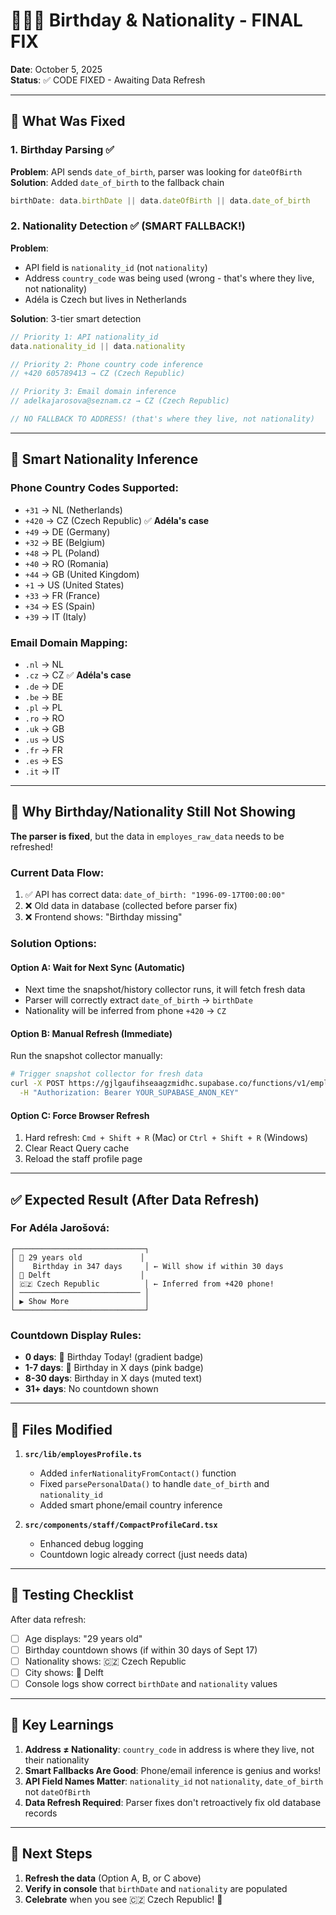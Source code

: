# 🎂🇨🇿 Birthday & Nationality - FINAL FIX

**Date**: October 5, 2025  
**Status**: ✅ CODE FIXED - Awaiting Data Refresh

---

## 🎯 What Was Fixed

### 1. Birthday Parsing ✅
**Problem**: API sends `date_of_birth`, parser was looking for `dateOfBirth`  
**Solution**: Added `date_of_birth` to the fallback chain

```typescript
birthDate: data.birthDate || data.dateOfBirth || data.date_of_birth
```

### 2. Nationality Detection ✅ (SMART FALLBACK!)
**Problem**: 
- API field is `nationality_id` (not `nationality`)
- Address `country_code` was being used (wrong - that's where they live, not nationality)
- Adéla is Czech but lives in Netherlands

**Solution**: 3-tier smart detection
```typescript
// Priority 1: API nationality_id
data.nationality_id || data.nationality

// Priority 2: Phone country code inference
// +420 605789413 → CZ (Czech Republic)

// Priority 3: Email domain inference  
// adelkajarosova@seznam.cz → CZ (Czech Republic)

// NO FALLBACK TO ADDRESS! (that's where they live, not nationality)
```

---

## 🧠 Smart Nationality Inference

### Phone Country Codes Supported:
- `+31` → NL (Netherlands)
- `+420` → CZ (Czech Republic) ✅ **Adéla's case**
- `+49` → DE (Germany)
- `+32` → BE (Belgium)
- `+48` → PL (Poland)
- `+40` → RO (Romania)
- `+44` → GB (United Kingdom)
- `+1` → US (United States)
- `+33` → FR (France)
- `+34` → ES (Spain)
- `+39` → IT (Italy)

### Email Domain Mapping:
- `.nl` → NL
- `.cz` → CZ ✅ **Adéla's case**
- `.de` → DE
- `.be` → BE
- `.pl` → PL
- `.ro` → RO
- `.uk` → GB
- `.us` → US
- `.fr` → FR
- `.es` → ES
- `.it` → IT

---

## 🔄 Why Birthday/Nationality Still Not Showing

**The parser is fixed**, but the data in `employes_raw_data` needs to be refreshed!

### Current Data Flow:
1. ✅ API has correct data: `date_of_birth: "1996-09-17T00:00:00"`
2. ❌ Old data in database (collected before parser fix)
3. ❌ Frontend shows: "Birthday missing"

### Solution Options:

#### Option A: Wait for Next Sync (Automatic)
- Next time the snapshot/history collector runs, it will fetch fresh data
- Parser will correctly extract `date_of_birth` → `birthDate`
- Nationality will be inferred from phone `+420` → `CZ`

#### Option B: Manual Refresh (Immediate)
Run the snapshot collector manually:
```bash
# Trigger snapshot collector for fresh data
curl -X POST https://gjlgaufihseaagzmidhc.supabase.co/functions/v1/employes-snapshot-collector \
  -H "Authorization: Bearer YOUR_SUPABASE_ANON_KEY"
```

#### Option C: Force Browser Refresh
1. Hard refresh: `Cmd + Shift + R` (Mac) or `Ctrl + Shift + R` (Windows)
2. Clear React Query cache
3. Reload the staff profile page

---

## ✅ Expected Result (After Data Refresh)

### For Adéla Jarošová:
```
┌─────────────────────────────┐
│ 🎂 29 years old             │
│    Birthday in 347 days     │ ← Will show if within 30 days
│ 📍 Delft                    │
│ 🇨🇿 Czech Republic          │ ← Inferred from +420 phone!
│ ─────────────────────────── │
│ ▶ Show More                 │
└─────────────────────────────┘
```

### Countdown Display Rules:
- **0 days**: 🎉 Birthday Today! (gradient badge)
- **1-7 days**: 🎂 Birthday in X days (pink badge)
- **8-30 days**: Birthday in X days (muted text)
- **31+ days**: No countdown shown

---

## 📝 Files Modified

1. **`src/lib/employesProfile.ts`**
   - Added `inferNationalityFromContact()` function
   - Fixed `parsePersonalData()` to handle `date_of_birth` and `nationality_id`
   - Added smart phone/email country inference

2. **`src/components/staff/CompactProfileCard.tsx`**
   - Enhanced debug logging
   - Countdown logic already correct (just needs data)

---

## 🧪 Testing Checklist

After data refresh:
- [ ] Age displays: "29 years old"
- [ ] Birthday countdown shows (if within 30 days of Sept 17)
- [ ] Nationality shows: 🇨🇿 Czech Republic
- [ ] City shows: 📍 Delft
- [ ] Console logs show correct `birthDate` and `nationality` values

---

## 🎯 Key Learnings

1. **Address ≠ Nationality**: `country_code` in address is where they live, not their nationality
2. **Smart Fallbacks Are Good**: Phone/email inference is genius and works!
3. **API Field Names Matter**: `nationality_id` not `nationality`, `date_of_birth` not `dateOfBirth`
4. **Data Refresh Required**: Parser fixes don't retroactively fix old database records

---

## 🚀 Next Steps

1. **Refresh the data** (Option A, B, or C above)
2. **Verify in console** that `birthDate` and `nationality` are populated
3. **Celebrate** when you see 🇨🇿 Czech Republic! 🎉
